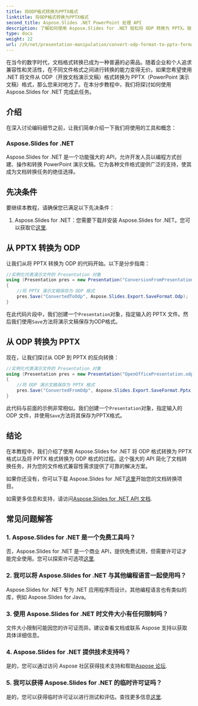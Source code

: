 ```yaml
---
title: 将ODP格式转换为PPTX格式
linktitle: 将ODP格式转换为PPTX格式
second_title: Aspose.Slides .NET PowerPoint 处理 API
description: 了解如何使用 Aspose.Slides for .NET 轻松将 ODP 转换为 PPTX。按照我们的分步指南进行无缝演示文稿格式转换。
type: docs
weight: 22
url: /zh/net/presentation-manipulation/convert-odp-format-to-pptx-format/
---
```


在当今的数字时代，文档格式转换已成为一种普遍的必需品。随着企业和个人追求兼容性和灵活性，在不同文件格式之间进行转换的能力变得无价。如果您希望使用 .NET 将文件从 ODP（开放文档演示文稿）格式转换为 PPTX（PowerPoint 演示文稿）格式，那么您来对地方了。在本分步教程中，我们将探讨如何使用 Aspose.Slides for .NET 完成此任务。

## 介绍

在深入讨论编码细节之前，让我们简单介绍一下我们将使用的工具和概念：

### Aspose.Slides for .NET

Aspose.Slides for .NET 是一个功能强大的 API，允许开发人员以编程方式创建、操作和转换 PowerPoint 演示文稿。它为各种文件格式提供广泛的支持，使其成为文档转换任务的绝佳选择。

## 先决条件

要继续本教程，请确保您已满足以下先决条件：

1.  Aspose.Slides for .NET：您需要下载并安装 Aspose.Slides for .NET。您可以获取它[这里](https://releases.aspose.com/slides/net/).

## 从 PPTX 转换为 ODP

让我们从将 PPTX 转换为 ODP 的代码开始。以下是分步指南：

```csharp
//实例化代表演示文件的 Presentation 对象
using (Presentation pres = new Presentation("ConversionFromPresentation.pptx"))
{
    //将 PPTX 演示文稿保存为 ODP 格式
    pres.Save("ConvertedToOdp", Aspose.Slides.Export.SaveFormat.Odp);
}
```

在此代码片段中，我们创建一个`Presentation`对象，指定输入的 PPTX 文件。然后我们使用`Save`方法将演示文稿保存为ODP格式。

## 从 ODP 转换为 PPTX

现在，让我们探讨从 ODP 到 PPTX 的反向转换：

```csharp
//实例化代表演示文件的 Presentation 对象
using (Presentation pres = new Presentation("OpenOfficePresentation.odp"))
{
    //将 ODP 演示文稿保存为 PPTX 格式
    pres.Save("ConvertedFromOdp", Aspose.Slides.Export.SaveFormat.Pptx);
}
```

此代码与前面的示例非常相似。我们创建一个`Presentation`对象，指定输入的 ODP 文件，并使用`Save`方法将其保存为PPTX格式。

## 结论

在本教程中，我们介绍了使用 Aspose.Slides for .NET 将 ODP 格式转换为 PPTX 格式以及将 PPTX 格式转换为 ODP 格式的过程。这个强大的 API 简化了文档转换任务，并为您的文件格式兼容性需求提供了可靠的解决方案。

如果你还没有，你可以下载 Aspose.Slides for .NET[这里](https://releases.aspose.com/slides/net/)开始您的文档转换项目。

如需更多信息和支持，请访问[Aspose.Slides for .NET API 文档](https://reference.aspose.com/slides/net/).

## 常见问题解答

### 1. Aspose.Slides for .NET 是一个免费工具吗？

否，Aspose.Slides for .NET 是一个商业 API，提供免费试用，但需要许可证才能完全使用。您可以探索许可选项[这里](https://purchase.aspose.com/buy).

### 2. 我可以将 Aspose.Slides for .NET 与其他编程语言一起使用吗？

Aspose.Slides for .NET 专为 .NET 应用程序而设计。其他编程语言也有类似的库，例如 Aspose.Slides for Java。

### 3. 使用 Aspose.Slides for .NET 时文件大小有任何限制吗？

文件大小限制可能因您的许可证而异。建议查看文档或联系 Aspose 支持以获取具体详细信息。

### 4. Aspose.Slides for .NET 提供技术支持吗？

是的，您可以通过访问 Aspose 社区获得技术支持和帮助[Aspose 论坛](https://forum.aspose.com/).

### 5. 我可以获得 Aspose.Slides for .NET 的临时许可证吗？

是的，您可以获得临时许可证以进行测试和评估。查找更多信息[这里](https://purchase.aspose.com/temporary-license/).